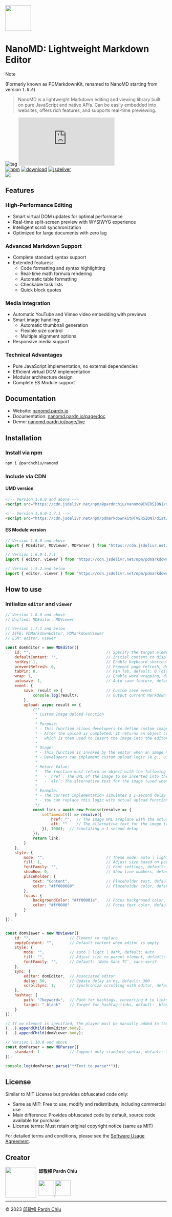 <img src="https://nanomd.pardn.io/static/image/logo.png" width=80>

# NanoMD: Lightweight Markdown Editor

> [!NOTE]
> (Formerly known as PDMarkdownKit, renamed to NanoMD starting from version `1.8.0`)

> NanoMD is a lightweight Markdown editing and viewing library built on pure JavaScript and native APIs. Can be easily embedded into websites, offers rich features, and supports real-time previewing.

![tag](https://img.shields.io/badge/tag-JavaScript%20Library-bb4444) 
![size](https://img.shields.io/github/size/pardnchiu/NanoMD/dist%2FNanoMD.js)<br>
[![npm](https://img.shields.io/npm/v/@pardnchiu/nanomd)](https://www.npmjs.com/package/@pardnchiu/nanomd)
[![download](https://img.shields.io/npm/dm/@pardnchiu/nanomd)](https://www.npmjs.com/package/@pardnchiu/nanomd)
[![jsdeliver](https://img.shields.io/jsdelivr/npm/hm/@pardnchiu/nanomd)](https://www.jsdelivr.com/package/npm/@pardnchiu/nanomd)<br>
[![](https://img.shields.io/badge/查閱-中文版本-ffffff)](https://github.com/pardnchiu/NanoMD/blob/main/README.zh.md)

## Features

### High-Performance Editing
- Smart virtual DOM updates for optimal performance
- Real-time split-screen preview with WYSIWYG experience
- Intelligent scroll synchronization
- Optimized for large documents with zero lag

### Advanced Markdown Support
- Complete standard syntax support
- Extended features:
    - Code formatting and syntax highlighting
    - Real-time math formula rendering
    - Automatic table formatting
    - Checkable task lists
    - Quick block quotes

### Media Integration
- Automatic YouTube and Vimeo video embedding with previews
- Smart image handling:
    - Automatic thumbnail generation
    - Flexible size control
    - Multiple alignment options
- Responsive media support

### Technical Advantages
- Pure JavaScript implementation, no external dependencies
- Efficient virtual DOM implementation
- Modular architecture design
- Complete ES Module support

## Documentation

- Website: [nanomd.pardn.io](https://nanomd.pardn.io)
- Documentation: [nanomd.pardn.io/page/doc](https://nanomd.pardn.io/page/doc.html)
- Demo: [nanomd.pardn.io/page/live](https://nanomd.pardn.io/page/live.html)

## Installation

### Install via npm
```bash
npm i @pardnchiu/nanomd
```

### Include via CDN

#### UMD version
```html
<!-- Version 1.8.0 and above -->
<script src="https://cdn.jsdelivr.net/npm/@pardnchiu/nanomd@[VERSION]/dist/NanoMD.js"></script>

<!-- Version 1.6.0-1.7.1 -->
<script src="https://cdn.jsdelivr.net/npm/pdmarkdownkit@[VERSION]/dist/PDMarkdownKit.js"></script>
```

#### ES Module version
```javascript
// Version 1.8.0 and above
import { MDEditor, MDViewer, MDParser } from "https://cdn.jsdelivr.net/npm/@pardnchiu/nanomd@[VERSION]/dist/NanoMD.esm.js";

// Version 1.6.0-1.7.1
import { editor, viewer } from "https://cdn.jsdelivr.net/npm/pdmarkdownkit@[VERSION]/dist/PDMarkdownKit.module.js";

// Version 1.5.2 and below
import { editor, viewer } from "https://cdn.jsdelivr.net/npm/pdmarkdownkit@[VERSION]/dist/PDMarkdownKit.js";
```

## How to use

### Initialize `editor` and `viewer`
```Javascript
// Version 1.8.0 and above
// Unified: MDEditor, MDViewer

// Version 1.7.1 and below
// IIFE: PDMarkdownEditor, PDMarkdownViewer
// ESM: editor, viewer

const domEditor = new MDEditor({
    id: "",                                 // Specify the target element to replace
    defaultContent: "",                     // Initial content to display
    hotKey: 1,                              // Enable keyboard shortcuts, default: 1 (enabled)
    preventRefresh: 0,                      // Prevent page refresh, default: 0 (disabled)
    tabPin: 0,                              // Pin Tab, default: 0 (disabled)
    wrap: 1,                                // Enable word wrapping, default: 1 (enabled)
    autosave: 1,                            // Auto-save feature, default: 1 (enabled)
    event: {
        save: result => {                   // Custom save event
            console.log(result);            // Output current Markdown content
        },
        upload: async result => {
            /**
             * Custom Image Upload Function
             *
             * Purpose:
             * - This function allows developers to define custom image upload logic.
             * - After the upload is completed, it returns an object containing the image URL and alt text, 
             *   which is then used to insert the image into the editor.
             *
             * Usage:
             * - This function is invoked by the editor when an image needs to be uploaded.
             * - Developers can implement custom upload logic (e.g., using an API to upload the image to a server).
             *
             * Return Value:
             * - The function must return an object with the following fields:
             *   - `href`: The URL of the image to be inserted into the editor.
             *   - `alt`: The alternative text for the image (used when the image cannot be loaded).
             *
             * Example:
             * - The current implementation simulates a 1-second delay and returns an empty `href` and `alt`.
             * - You can replace this logic with actual upload functionality (e.g., using fetch or axios to send an HTTP request).
             */
            const link = await new Promise(resolve => {
                setTimeout(() => resolve({
                    href: "",  // The image URL (replace with the actual upload response link)
                    alt: ""    // The alternative text for the image (replace with a description provided during upload)
                }), 1000);  // Simulating a 1-second delay
            });
            return link;
        }
    },
    style: {
        mode: "",                           // Theme mode: auto | light | dark, default: auto
        fill: 1,                            // Adjust size based on parent element, default: 1 (enabled)
        fontFamily: "",                     // Font settings, default: 'Noto Sans TC', sans-serif
        showRow: 0,                         // Show line numbers, default: 0 (disabled)
        placeholder: {
            text: "Content",                // Placeholder text, default: "Type here..."
            color: "#ff000080"              // Placeholder color, default: #0000ff1a
        },
        focus: {
            backgroundColor: "#ff00001a",   // Focus background color, default: #0000ffff
            color: "#ff0000"                // Focus text color, default: #bfbfbf
        }
    }
});


const domViewer = new MDViewer({
    id: "",                 // Element to replace
    emptyContent: "",       // Default content when editor is empty
    style: {
        mode: "",           // auto | light | dark, default: auto
        fill: "",           // Adjust size to parent element, default: 1 | true
        fontFamily: "",     // Default: 'Noto Sans TC', sans-serif
    },
    sync: {
        editor: domEditor,  // Associated editor
        delay: 50,          // Update delay in ms, default: 300
        scrollSync: 1,      // Synchronize scrolling with editor, default: 0 | false
    },
    hashtag: {
        path: "?keyword=",  // Path for hashtags, converting # to links
        target: "_blank"    // Target for hashtag links, default: _blank
    }
});

// If no element is specified, the player must be manually added to the DOM
(...).appendChild(domEditor.body);
(...).appendChild(domViewer.body);

// Version 1.10.0 and above
const domParser = new MDParser({
    standard: 1             // Support only standard syntax, default: 1 | true
});

console.log(domParser.parse("**Text to parse**"));
``` 

## License

Similar to MIT License but provides obfuscated code only:
- Same as MIT: Free to use, modify and redistribute, including commercial use 
- Main difference: Provides obfuscated code by default, source code available for purchase
- License terms: Must retain original copyright notice (same as MIT)

For detailed terms and conditions, please see the [Software Usage Agreement](https://github.com/pardnchiu/NanoMD/blob/main/LICENSE).


## Creator

<img src="https://avatars.githubusercontent.com/u/25631760" align="left" width="96" height="96" style="margin-right: 0.5rem;">

<h4 style="padding-top: 0">邱敬幃 Pardn Chiu</h4>

<a href="mailto:dev@pardn.io" target="_blank">
    <img src="https://pardn.io/image/email.svg" width="48" height="48">
</a> <a href="https://linkedin.com/in/pardnchiu" target="_blank">
    <img src="https://pardn.io/image/linkedin.svg" width="48" height="48">
</a>

***

©️ 2023 [邱敬幃 Pardn Chiu](https://pardn.io)


